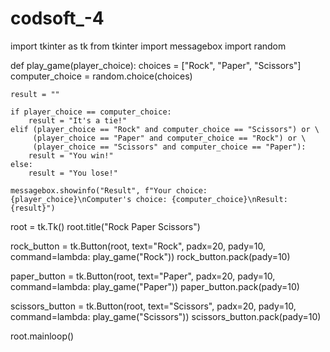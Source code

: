 # codsoft_-4
import tkinter as tk
from tkinter import messagebox
import random

def play_game(player_choice):
    choices = ["Rock", "Paper", "Scissors"]
    computer_choice = random.choice(choices)

    result = ""

    if player_choice == computer_choice:
        result = "It's a tie!"
    elif (player_choice == "Rock" and computer_choice == "Scissors") or \
         (player_choice == "Paper" and computer_choice == "Rock") or \
         (player_choice == "Scissors" and computer_choice == "Paper"):
        result = "You win!"
    else:
        result = "You lose!"

    messagebox.showinfo("Result", f"Your choice: {player_choice}\nComputer's choice: {computer_choice}\nResult: {result}")

root = tk.Tk()
root.title("Rock Paper Scissors")

rock_button = tk.Button(root, text="Rock", padx=20, pady=10, command=lambda: play_game("Rock"))
rock_button.pack(pady=10)

paper_button = tk.Button(root, text="Paper", padx=20, pady=10, command=lambda: play_game("Paper"))
paper_button.pack(pady=10)

scissors_button = tk.Button(root, text="Scissors", padx=20, pady=10, command=lambda: play_game("Scissors"))
scissors_button.pack(pady=10)

root.mainloop()
